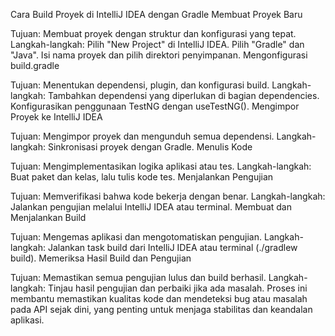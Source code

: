 Cara Build Proyek di IntelliJ IDEA dengan Gradle
Membuat Proyek Baru

Tujuan: Membuat proyek dengan struktur dan konfigurasi yang tepat.
Langkah-langkah:
Pilih "New Project" di IntelliJ IDEA.
Pilih "Gradle" dan "Java".
Isi nama proyek dan pilih direktori penyimpanan.
Mengonfigurasi build.gradle

Tujuan: Menentukan dependensi, plugin, dan konfigurasi build.
Langkah-langkah:
Tambahkan dependensi yang diperlukan di bagian dependencies.
Konfigurasikan penggunaan TestNG dengan useTestNG().
Mengimpor Proyek ke IntelliJ IDEA

Tujuan: Mengimpor proyek dan mengunduh semua dependensi.
Langkah-langkah:
Sinkronisasi proyek dengan Gradle.
Menulis Kode

Tujuan: Mengimplementasikan logika aplikasi atau tes.
Langkah-langkah:
Buat paket dan kelas, lalu tulis kode tes.
Menjalankan Pengujian

Tujuan: Memverifikasi bahwa kode bekerja dengan benar.
Langkah-langkah:
Jalankan pengujian melalui IntelliJ IDEA atau terminal.
Membuat dan Menjalankan Build

Tujuan: Mengemas aplikasi dan mengotomatiskan pengujian.
Langkah-langkah:
Jalankan task build dari IntelliJ IDEA atau terminal (./gradlew build).
Memeriksa Hasil Build dan Pengujian

Tujuan: Memastikan semua pengujian lulus dan build berhasil.
Langkah-langkah:
Tinjau hasil pengujian dan perbaiki jika ada masalah.
Proses ini membantu memastikan kualitas kode dan mendeteksi bug atau masalah pada API sejak dini, yang penting untuk menjaga stabilitas dan keandalan aplikasi.
